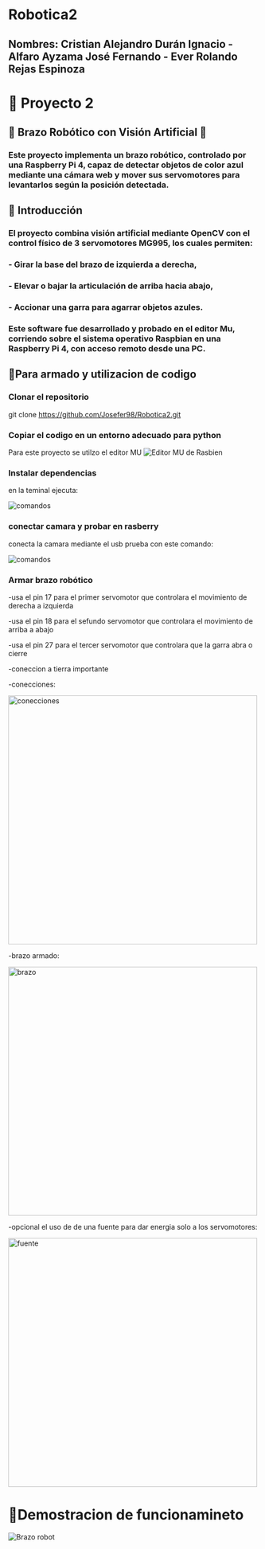 # Robotica2
## Nombres: Cristian Alejandro Durán Ignacio - Alfaro Ayzama José Fernando - Ever Rolando Rejas Espinoza

# 🚀 Proyecto 2

## 🤖 Brazo Robótico con Visión Artificial 🤖
### Este proyecto implementa un brazo robótico, controlado por una Raspberry Pi 4, capaz de **detectar objetos de color azul** mediante una cámara web y **mover sus servomotores** para levantarlos según la posición detectada.

## 📌 Introducción
### El proyecto combina **visión artificial** mediante OpenCV con el control físico de **3 servomotores MG995**, los cuales permiten:

### - Girar la base del brazo de izquierda a derecha,
### - Elevar o bajar la articulación de arriba hacia abajo,
### - Accionar una garra para agarrar objetos azules.
### Este software fue desarrollado y probado en el **editor Mu**, corriendo sobre el sistema operativo Raspbian en una **Raspberry Pi 4**, con acceso remoto desde una PC.

## 🚀Para armado y utilizacion de codigo
### Clonar el repositorio 
git clone https://github.com/Josefer98/Robotica2.git
### Copiar el codigo en un entorno adecuado para python
Para este proyecto se utilzo el editor MU
![Editor MU de Rasbien](files/mu.jpg)
### Instalar dependencias
en la teminal ejecuta:

![comandos](files/comandos.jpg)
### conectar camara y probar en rasberry
conecta la camara mediante el usb
prueba con este comando:

![comandos](files/pruebacam.jpg)
### Armar brazo robótico
  -usa el pin 17 para el primer servomotor que controlara el movimiento de derecha a izquierda
  
  -usa el pin 18 para el sefundo servomotor que controlara el movimiento de arriba a abajo
  
  -usa el pin 27 para el tercer servomotor que controlara que la garra abra o cierre
  
  -coneccion a tierra importante 
  
  -conecciones:
  
  <p>
  <img src="files/circuito.jpeg" alt="conecciones" width="500" />
  </p>
  
  -brazo armado:

  <p>
  <img src="files/brazo.jpeg" alt="brazo" width="500" heigth="500"/>
  </p>
  
  -opcional el uso de de una fuente para dar energia solo a los servomotores:

  <p>
  <img src="files/fuente.jpeg" alt="fuente" width="500" heigth="500"/>
  </p>
  
# 🎥Demostracion de funcionamineto

![Brazo robot](files/demostracion.gif)
  
